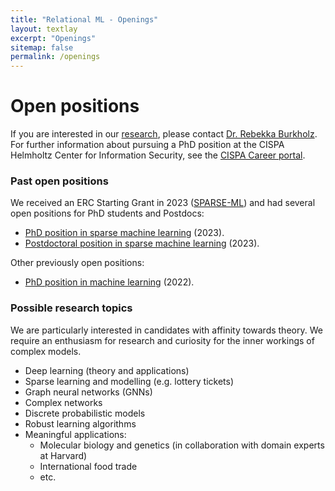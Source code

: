 ```yaml
---
title: "Relational ML - Openings"
layout: textlay
excerpt: "Openings"
sitemap: false
permalink: /openings
---
```


# Open positions

If you are interested in our [research](research), please contact [Dr. Rebekka Burkholz](https://sites.google.com/view/rebekkaburkholz/). For further information about pursuing a PhD position at the CISPA Helmholtz Center for Information Security, see the [CISPA Career portal](https://career.cispa.de/phd.html).

### Past open positions

We received an ERC Starting Grant in 2023 ([SPARSE-ML](https://cispa.de/en/erc-burkholz)) and had several open positions for PhD students and Postdocs:

- [PhD position in sparse machine learning](https://euraxess.ec.europa.eu/jobs/144401) (2023).
- [Postdoctoral position in sparse machine learning](https://euraxess.ec.europa.eu/jobs/144392) (2023).

Other previously open positions:

- [PhD position in machine learning](https://euraxess.ec.europa.eu/jobs/871979) (2022).

### Possible research topics

We are particularly interested in candidates with affinity towards theory. We require an enthusiasm for research and curiosity for the inner workings of complex models.

- Deep learning (theory and applications)
- Sparse learning and modelling (e.g. lottery tickets)
- Graph neural networks (GNNs)
- Complex networks
- Discrete probabilistic models
- Robust learning algorithms
- Meaningful applications:
  - Molecular biology and genetics (in collaboration with domain experts at Harvard)
  - International food trade
  - etc.
